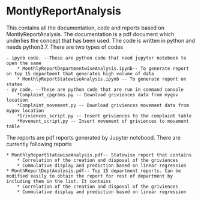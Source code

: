 # MontlyReportAnalysis

This contains all the documentation, code and reports based on  MontlyReportAnalysis. 
The documentation is a pdf document which underlies the concept that has been used.
The code is written in python and needs python3.7. There are two types of codes

    - ipynb code. --These are python code that need jupyter notebook to open the same 
        * MonthlyReportDepartmentwiseAnalysis.ipynb-- To generate report on top 15 department that generates high volume of data
        * MonthlyReportStatewiseAnalysis.ipynb -- To generate report on states 
    - py code. --These are python code that are run in command console
        *Complaint_cpgrams.py -- Download griviences data from mygov location
        *Complaint_movement.py -- Download griviences movement data from mygov location
        *Griviences_script.py -- Insert griviences to the complaint table
        *Movement_script.py -- Insert movement of griviences to movement table
    
The reports are pdf reports generated by Jupyter notebood. There are currently following
reports

    * MonthlyReportStatewiseAnalysis.pdf-- Statewise report that contains
        * Correlation of the creation and disposal of the griviences
        * Cummulative display and prediction based on linear regression
    * MonthReportDeptAnalysis.pdf-- Top 15 department reports. Can be modified easily to obtain the report for rest of department by including them in the list. It contains
        * Correlation of the creation and disposal of the griviences
        * Cummulative display and prediction based on linear regression
